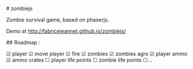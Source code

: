 # zombiejs

Zombie survival game, based on phaserjs.

Demo at http://fabricejeannet.github.io/zombiejs/

## Roadmap :

☑ player
☑ move player
☑ fire
☑ zombies
☑ zombies agro
☑ player ammo
☑ ammo crates
☐ player life points
☐ zombie life points
☐...
